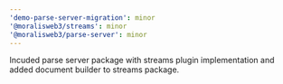 ```yaml
---
'demo-parse-server-migration': minor
'@moralisweb3/streams': minor
'@moralisweb3/parse-server': minor
---
```


Incuded parse server package with streams plugin implementation and added document builder to streams package.

